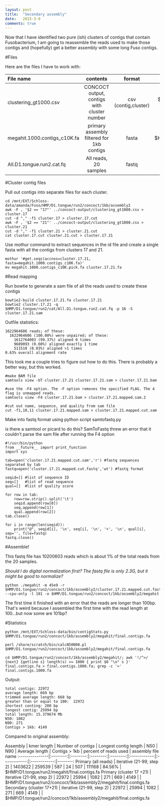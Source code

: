 ```yaml
---
layout: post
title:  "Secondary assembly"
date:   2015-3-9
comments: true
---
```


Now that I have identified two pure (ish) clusters of contigs that contain Fusobacterium, I am going to reassemble the reads used to make those contigs and (hopefully) get a better assembly with some long Fuso contigs. 

#Files

Here are the files I have to work with:

File name | contents | format | location
:---------------|:--------:|:--------:|--------:
clustering_gt1000.csv | CONCOCT output, contigs with cluster number | csv (contig,cluster) | $HMP/D1.tongue/run2/concoct/1kb/concoct-output
megahit.1000.contigs_c10K.fa | primary assembly filtered for 1kb contigs | fasta | $HMP/D1.tongue/run2/concoct/1kb/assembly2
All.D1.tongue.run2.cat.fq | All reads, 20 samples | fastq | $HMP/D1.tongue/run2/cat/


#Cluster contig files

Pull out contigs into separate files for each cluster.

~~~~
cd /mnt/EXT/Schloss-data/amanda/Fuso/HMP/D1.tongue/run2/concoct/1kb/assembly2
awk -F , '$2 == "17"' ../concoct-output/clustering_gt1000.csv > cluster.17 
cut -d "," -f1 cluster.17 > cluster.17.cut
awk -F , '$2 == "21"' ../concoct-output/clustering_gt1000.csv > cluster.21 
cut -d "," -f1 cluster.21 > cluster.21.cut
cat cluster.17.cut cluster.21.cut > cluster.17.21
~~~~

Use mothur command to extract sequences in the id file and create a single fasta with all the contigs from clusters 17 and 21. 

~~~~
mothur '#get.seqs(accnos=cluster.17.21, fasta=megahit.1000.contigs_c10K.fa)'
mv megahit.1000.contigs_c10K.pick.fa cluster.17.21.fa
~~~~

#Read mapping

Run bowtie to generate a sam file of all the reads used to create these contigs

~~~~
bowtie2-build cluster.17.21.fa cluster.17.21
bowtie2 cluster.17.21 -q $HMP/D1.tongue/run2/cat/All.D1.tongue.run2.cat.fq -p 16 -S cluster.17.21.sam 
~~~~

Outfile statistics:

~~~~
1622964606 reads; of these:
  1622964606 (100.00%) were unpaired; of these:
    1612764003 (99.37%) aligned 0 times
    9689093 (0.60%) aligned exactly 1 time
    511510 (0.03%) aligned >1 times
0.63% overall alignment rate
~~~~

This took me a couple tries to figure out how to do this. There is probably a better way, but this worked. 

~~~~
#make BAM file
samtools view -bT cluster.17.21 cluster.17.21.sam > cluster.17.21.bam

#use the -F4 option. The -F option removes the specified FLAG. The 4 flag is unmapped reads. 
samtools view -F4 cluster.17.21.bam > cluster.17.21.mapped.sam.2

#cut out name, sequence, and quality from sam file
cut -f1,10,11 cluster.17.21.mapped.sam > cluster.17.21.mapped.cut.sam
~~~~

Make into fastq format using python script samtofastq.py 

is there a samtool or picard to do this? SamToFastq threw an error that it couldn't parse the sam file after running the F4 option

~~~~
#!/usr/bin/python
from __future__ import print_function
import sys

tab=open('cluster.17.21.mapped.cut.sam','r') #fastq sequences separated by tab
fastq=open('cluster.17.21.mapped.cut.fastq','wt') #fastq format

seqid=[] #list of sequence ID
seq=[]   #list of read sequence
qual=[]  #list of quality score
	
for row in tab:
	row=row.strip().split('\t')
	seqid.append(row[0]) 
	seq.append(row[1])  
	qual.append(row[2])
tab.close()

for i in range(len(seqid)):
	print("@", seqid[i], '\n', seq[i], '\n', '+', '\n', qual[i], sep='', file=fastq)
fastq.close()
~~~~

#Assemble!

This fastq file has 10200603 reads which is about 1% of the total reads from the 20 samples. 

*Should I do digital normalization first? The fastq file is only 2.3G, but it might be good to normalize?*

~~~~
python ./megahit -m 45e9 -r $HMP/D1.tongue/run2/concoct/1kb/assembly2/cluster.17.21.mapped.cut.fastq --cpu-only -l 101 -o $HMP/D1.tongue/run2/concoct/1kb/assembly2/megahit
~~~~

The first time it finished with an error that the reads are longer than 100bp. That's weird because I assembled the first time with the read length at 100...but now some are 101bp? 

#Statistics

~~~~
python /mnt/EXT/Schloss-data/bin/contigStats.py $HMP/D1.tongue/run2/concoct/1kb/assembly2/megahit/final.contigs.fa

perl /share/scratch/bin/calcN50N90.pl $HMP/D1.tongue/run2/concoct/1kb/assembly2/megahit/final.contigs.fa

cd $HMP/D1.tongue/run2/concoct/1kb/assembly2/megahit/; awk '!/^>/ {next} {getline s} length(s) >= 1000 { print $0 "\n" s }' final.contigs.fa > final.contigs.1000.fa; grep -c '>' final.contigs.1000.fa 
~~~~

Output:

~~~~
total contigs: 22972
average length: 669 bp
trimmed average length: 668 bp
greater than or equal to 100:  22972
shortest conting: 200 bp
longest contig: 25994 bp
total length: 15.379674 Mb
N50: 1082
N90: 271
Contigs > 1kb: 4149
~~~~

Compared to original assembly:

Assembly | kmer length | Number of contigs | Longest contig length | N50 | N90 | Average length | Contigs > 1kb | percent of reads used | assembly file name
:---------------|:--------:|:--------:|:--------:|:--------:|:------------:|:------------:|:------------:|--------:
Primary (all reads) | iterative (21-99, step 2) | 1403622 | 259539 | 587 | 24 | 507 |  111168 | 84.56% | $HMP/D1.tongue/run2/megahit/final.contigs.fa
Primary (cluster 17 +21) | iterative (21-99, step 2) | 22972 | 25994 | 1082 | 271 | 669 |  4149 |  | $HMP/D1.tongue/run2/concoct/1kb/assembly2/megahit/final.contigs.fa
Secondary (cluster 17+21) | iterative (21-99, step 2) | 22972 | 25994 | 1082 | 271 | 669 |  4149 |  | $HMP/D1.tongue/run2/concoct/1kb/assembly2/megahit/final.contigs.fa





